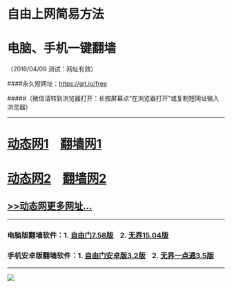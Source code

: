 # 自由上网简易方法
# 电脑、手机一键翻墙
（2016/04/09 测试：网址有效）

####永久短网址：https://git.io/free

#####（微信请转到浏览器打开：长按屏幕点“在浏览器打开”或复制短网址输入浏览器）

***
# <a href="http://dt-1.ixyo.com/409/1" target="_blank">动态网1</a>&nbsp;&nbsp;&nbsp;&nbsp;<a href="http://fq-01.uzon.org" target="_blank">翻墙网1</a>

# <a href="http://dt-2.jlwcc.com/409/1" target="_blank">动态网2</a>&nbsp;&nbsp;&nbsp;&nbsp;<a href="http://fq-02.newca.org" target="_blank">翻墙网2</a>

## <a href="http://fq-03.87w.org/urldt0.php" target="_blank">>>动态网更多网址...</a>

***

### 电脑版翻墙软件：1. <a href="http://fq-04.arph.org/fgget.php?fid=fg758p.zip" target="_blank">自由门7.58版</a>&nbsp;&nbsp;&nbsp;&nbsp;2. <a href="http://fq-04.arph.org/fgget.php?fid=u1504.zip" target="_blank">无界15.04版</a>

### 手机安卓版翻墙软件：1. <a href="http://fq-04.arph.org/fgget.php?fid=fgma32.apk" target="_blank">自由门安卓版3.2版</a>&nbsp;&nbsp;&nbsp;&nbsp;2. <a href="http://fq-04.arph.org/fgget.php?fid=um3.5.apk" target="_blank">无界一点通3.5版</a>

***

<p><img src="http://fq-05.net95.org/pic/yjfq-20160328new.png"></p> 
